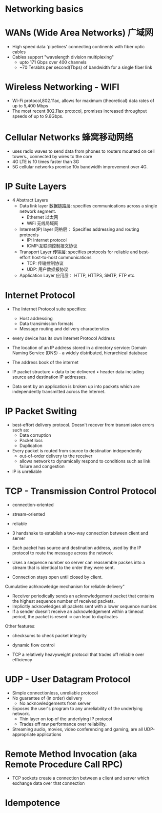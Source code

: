 # Networking basics

# WANs (Wide Area Networks) 广域网

- High speed data 'pipelines' connecting continents with fiber optic cables
- Cables support "wavelength division multiplexing"
  - upto 171 Gbps over 400 channels
  - ~70 Terabits per second(Tbps) of bandwidth for a single fiber link

# Wireless Networking - WIFI

- Wi-Fi protocol,802.11ac, allows for maximum (theoretical) data rates of up to 5,400 Mbps
- The most recent 802.11ax protocol, promises increased throughput speeds of up to 9.6Gbps.

# Cellular Networks 蜂窝移动网络

- uses radio waves to send data from phones to routers mounted on cell towers., connected by wires to the core
- 4G LTE is 10 times faster than 3G
- 5G cellular networks promise 10x bandwidth improvement over 4G.

# IP Suite Layers

- 4 Abstract Layers
  - Data link layer 数据链路层: specifies communications across a single network segment.
    - Ethernet 以太网
    - WiFi 无线局域网
  - Internet(IP) layer 网络层： Specifies addressing and routing protocols
    - IP: Internet protocol
    - ICMP:互联网控制报文协议
  - Transport Layer 传输层: specifies protocols for reliable and best-effort host-to-host communications
    - TCP: 传输控制协议
    - UDP: 用户数据报协议
  - Application Layer 应用层： HTTP, HTTPS, SMTP, FTP etc.

# Internet Protocol

- The Internet Protocol suite specifies:

  - Host addressing
  - Data transimission formats
  - Message routing and delivery characterstics

- every device has its own Internet Protocol Address
- The location of an IP address stored in a directory service: Domain Naming Service (DNS) - a widely distributed, hierarchical database
- The address book of the internet

- IP packet structure
  • data to be delivered
  • header data including source and destination IP addresses.

- Data sent by an application is broken up into packets which are independently transmitted across the Internet.

# IP Packet Switing

- best-effort delivery protocol. Doesn't recover from transmission errors such as:
  - Data corruption
  - Packet loss
  - Duplication
- Every packet is routed from source to destination independently
  - out-of-order delivery to the receiver
  - allows network to dynamically respond to conditions such as link failure and congestion
- IP is unreliable

# TCP - Transmission Control Protocol

- connection-oriented
- stream-oriented
- reliable

- 3 handshake to establish a two-way connection between client and server

- Each packet has source and destination address, used by the IP protocol to route the message across the network
- Uses a sequence number so server can reassemble packes into a stream that is identical to the order they were sent.
- Connection stays open until closed by client.

Cumulative achknowledge mechanism for reliable delivery"

- Receiver periodically sends an acknowledgement packet that contains the highest sequence number of received packets.
- Implicitly acknowledges all packets sent with a lower sequence number.
- If a sender doesn’t receive an acknowledgement within a timeout period, the packet is resent ➔ can lead to duplicates

Other features:

- checksums to check packet integrity
- dynamic flow control

- TCP a relatively heavyweight protocol that trades off reliable over efficiency

# UDP - User Datagram Protocol

- Simple connectionless, unreliable protocol
- No guarantee of (in order) delivery
  - No acknowledgements from server
- Exposes the user's program to any unreliability of the underlying network.
  - Thin layer on top of the underlying IP protocol
  - Trades off raw performance over reliability.
- Streaming audio, movies, video conferencing and gaming, are all UDP-appropriate applications

# Remote Method Invocation (aka Remote Procedure Call RPC)
- TCP sockets create a connection between a client and server which exchange data over that connection

# Idempotence